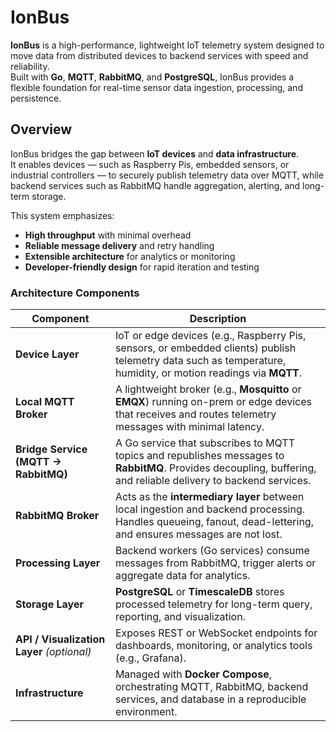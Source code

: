 # IonBus

**IonBus** is a high-performance, lightweight IoT telemetry system designed to move data from distributed devices to backend services with speed and reliability.  
Built with **Go**, **MQTT**, **RabbitMQ**, and **PostgreSQL**, IonBus provides a flexible foundation for real-time sensor data ingestion, processing, and persistence.

## Overview

IonBus bridges the gap between **IoT devices** and **data infrastructure**.  
It enables devices — such as Raspberry Pis, embedded sensors, or industrial controllers — to securely publish telemetry data over MQTT, while backend services such as RabbitMQ handle aggregation, alerting, and long-term storage.

This system emphasizes:
- **High throughput** with minimal overhead  
- **Reliable message delivery** and retry handling  
- **Extensible architecture** for analytics or monitoring
- **Developer-friendly design** for rapid iteration and testing  

### Architecture Components

| Component | Description |
|------------|-------------|
| **Device Layer** | IoT or edge devices (e.g., Raspberry Pis, sensors, or embedded clients) publish telemetry data such as temperature, humidity, or motion readings via **MQTT**. |
| **Local MQTT Broker** | A lightweight broker (e.g., **Mosquitto** or **EMQX**) running on-prem or edge devices that receives and routes telemetry messages with minimal latency. |
| **Bridge Service (MQTT → RabbitMQ)** | A Go service that subscribes to MQTT topics and republishes messages to **RabbitMQ**. Provides decoupling, buffering, and reliable delivery to backend services. |
| **RabbitMQ Broker** | Acts as the **intermediary layer** between local ingestion and backend processing. Handles queueing, fanout, dead-lettering, and ensures messages are not lost. |
| **Processing Layer** | Backend workers (Go services) consume messages from RabbitMQ, trigger alerts or aggregate data for analytics. |
| **Storage Layer** | **PostgreSQL** or **TimescaleDB** stores processed telemetry for long-term query, reporting, and visualization. |
| **API / Visualization Layer** *(optional)* | Exposes REST or WebSocket endpoints for dashboards, monitoring, or analytics tools (e.g., Grafana). |
| **Infrastructure** | Managed with **Docker Compose**, orchestrating MQTT, RabbitMQ, backend services, and database in a reproducible environment. |

